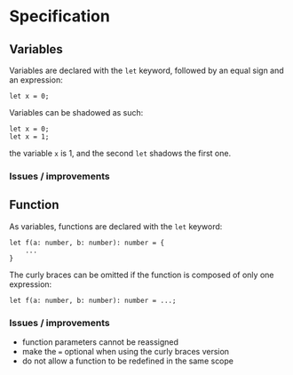 # Specification

## Variables
Variables are declared with the `let` keyword, followed by an equal sign and an expression:
```
let x = 0;
```

Variables can be shadowed as such:
```
let x = 0;
let x = 1;
```
the variable `x` is 1, and the second `let` shadows the first one.

### Issues / improvements

## Function
As variables, functions are declared with the `let` keyword:
```
let f(a: number, b: number): number = {
    ...
}
```
The curly braces can be omitted if the function is composed of only one expression:
```
let f(a: number, b: number): number = ...;
```

### Issues / improvements
 - function parameters cannot be reassigned
 - make the `=` optional when using the curly braces version
 - do not allow a function to be redefined in the same scope